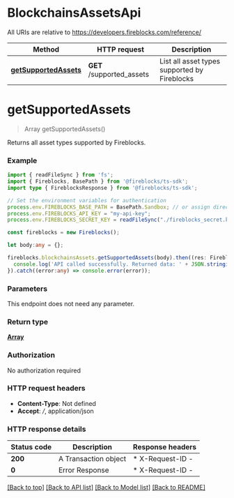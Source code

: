 # BlockchainsAssetsApi

All URIs are relative to https://developers.fireblocks.com/reference/

Method | HTTP request | Description
------------- | ------------- | -------------
[**getSupportedAssets**](#getSupportedAssets) | **GET** /supported_assets | List all asset types supported by Fireblocks


# **getSupportedAssets**
> Array<AssetTypeResponse> getSupportedAssets()

Returns all asset types supported by Fireblocks.

### Example


```typescript
import { readFileSync } from 'fs';
import { Fireblocks, BasePath } from '@fireblocks/ts-sdk';
import type { FireblocksResponse } from '@fireblocks/ts-sdk';

// Set the environment variables for authentication
process.env.FIREBLOCKS_BASE_PATH = BasePath.Sandbox; // or assign directly to "https://sandbox-api.fireblocks.io/v1"
process.env.FIREBLOCKS_API_KEY = "my-api-key";
process.env.FIREBLOCKS_SECRET_KEY = readFileSync("./fireblocks_secret.key", "utf8");

const fireblocks = new Fireblocks();

let body:any = {};

fireblocks.blockchainsAssets.getSupportedAssets(body).then((res: FireblocksResponse<any>) => {
  console.log('API called successfully. Returned data: ' + JSON.stringify(res, null, 2));
}).catch((error:any) => console.error(error));
```


### Parameters
This endpoint does not need any parameter.


### Return type

**[Array<AssetTypeResponse>](../models/Array<AssetTypeResponse>.md)**

### Authorization

No authorization required

### HTTP request headers

 - **Content-Type**: Not defined
 - **Accept**: */*, application/json


### HTTP response details
| Status code | Description | Response headers |
|-------------|-------------|------------------|
**200** | A Transaction object |  * X-Request-ID -  <br>  |
**0** | Error Response |  * X-Request-ID -  <br>  |

[[Back to top]](#) [[Back to API list]](../../README.md#documentation-for-api-endpoints) [[Back to Model list]](../../README.md#documentation-for-models) [[Back to README]](../../README.md)


